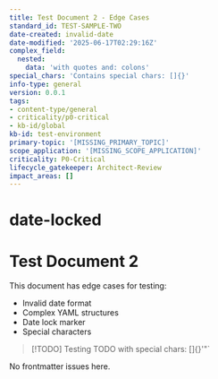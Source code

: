 ```yaml
---
title: Test Document 2 - Edge Cases
standard_id: TEST-SAMPLE-TWO
date-created: invalid-date
date-modified: '2025-06-17T02:29:16Z'
complex_field:
  nested:
    data: 'with quotes and: colons'
special_chars: 'Contains special chars: []{}'
info-type: general
version: 0.0.1
tags:
- content-type/general
- criticality/p0-critical
- kb-id/global
kb-id: test-environment
primary-topic: '[MISSING_PRIMARY_TOPIC]'
scope_application: '[MISSING_SCOPE_APPLICATION]'
criticality: P0-Critical
lifecycle_gatekeeper: Architect-Review
impact_areas: []
---
```

# date-locked

# Test Document 2

This document has edge cases for testing:
- Invalid date format
- Complex YAML structures  
- Date lock marker
- Special characters

> [!TODO] Testing TODO with special chars: []{}'"`

No frontmatter issues here.
